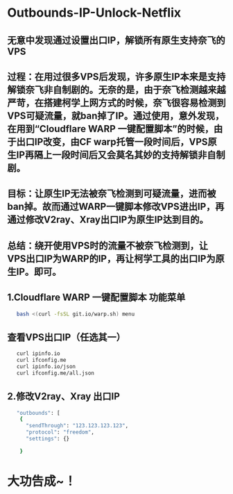 # Outbounds-IP-Unlock-Netflix


## 无意中发现通过设置出口IP，解锁所有原生支持奈飞的VPS

## 过程：在用过很多VPS后发现，许多原生IP本来是支持解锁奈飞非自制剧的。无奈的是，由于奈飞检测越来越严苛，在搭建柯学上网方式的时候，奈飞很容易检测到VPS可疑流量，就ban掉了IP。通过使用，意外发现，在用到“Cloudflare WARP 一键配置脚本”的时候，由于出口IP改变，由CF warp托管一段时间后，VPS原生IP再隔上一段时间后又会莫名其妙的支持解锁非自制剧。

## 目标：让原生IP无法被奈飞检测到可疑流量，进而被ban掉。故而通过WARP一键脚本修改VPS进出IP，再通过修改V2ray、Xray出口IP为原生IP达到目的。

## 总结：绕开使用VPS时的流量不被奈飞检测到，让VPS出口IP为WARP的IP，再让柯学工具的出口IP为原生IP。即可。

## 1.Cloudflare WARP 一键配置脚本 功能菜单
```bash
   bash <(curl -fsSL git.io/warp.sh) menu
```
## 查看VPS出口IP（任选其一）
```bash
   curl ipinfo.io
   curl ifconfig.me
   curl ipinfo.io/json
   curl ifconfig.me/all.json
```

## 2.修改V2ray、Xray 出口IP
```bash
   "outbounds": [
    {
      "sendThrough": "123.123.123.123",
      "protocol": "freedom",
      "settings": {}

    }
```

# 大功告成~！
